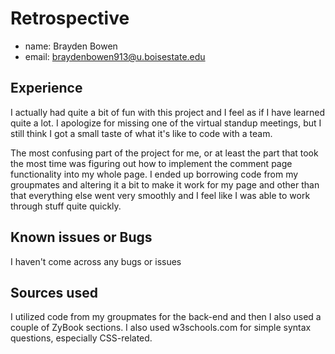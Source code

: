 # Retrospective

- name: Brayden Bowen
- email: braydenbowen913@u.boisestate.edu

## Experience

I actually had quite a bit of fun with this project and I feel as if I have learned quite a lot. I apologize for missing
one of the virtual standup meetings, but I still think I got a small taste of what it's like to code with a team.

The most confusing part of the project for me, or at least the part that took the most time was figuring out how to implement
the comment page functionality into my whole page. I ended up borrowing code from my groupmates and altering it a bit to make it 
work for my page and other than that everything else went very smoothly and I feel like I was able to work through stuff quite 
quickly.

## Known issues or Bugs

I haven't come across any bugs or issues

## Sources used

I utilized code from my groupmates for the back-end and then I also used a couple of ZyBook sections. I also used w3schools.com
for simple syntax questions, especially CSS-related.
